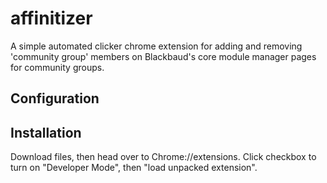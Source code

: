 # affinitizer
A simple automated clicker chrome extension for adding and removing 'community group' members on Blackbaud's core module manager pages for community groups.


## Configuration


## Installation
Download files, then head over to Chrome://extensions. Click checkbox to turn on "Developer Mode", then "load unpacked extension".

